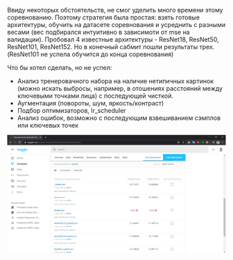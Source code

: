 Ввиду некоторых обстоятельств, не смог уделить много времени этому соревнованию. Поэтому стратегия была простая: взять готовые архитектуры, обучить на датасете соревнования и усреднить с разными весами (вес подбирался интуитивно в зависимоти от mse на валидации).
Пробовал 4 известные архитектуры - ResNet18, ResNet50, ResNet101, ResNet152. Но в конечный сабмит пошли результаты трех. (ResNet101 не успела обучится до конца соревнования)

Что бы хотел сделать, но не успел:
- Анализ тренеровачного набора на наличие нетипичных картинок (можно искать выбросы, например, в отошениях расстояний между ключевыми точками лица) с последующей чисткой.
- Аугментация (повороты, шум, яркость/контраст)
- Подбор оптимизаторов, lr_scheduler
- Анализ ошибок, возможно с последующим взвешиванием сэмплов или ключевых точек

![Scores](2020-05-13_17-17-21.png)